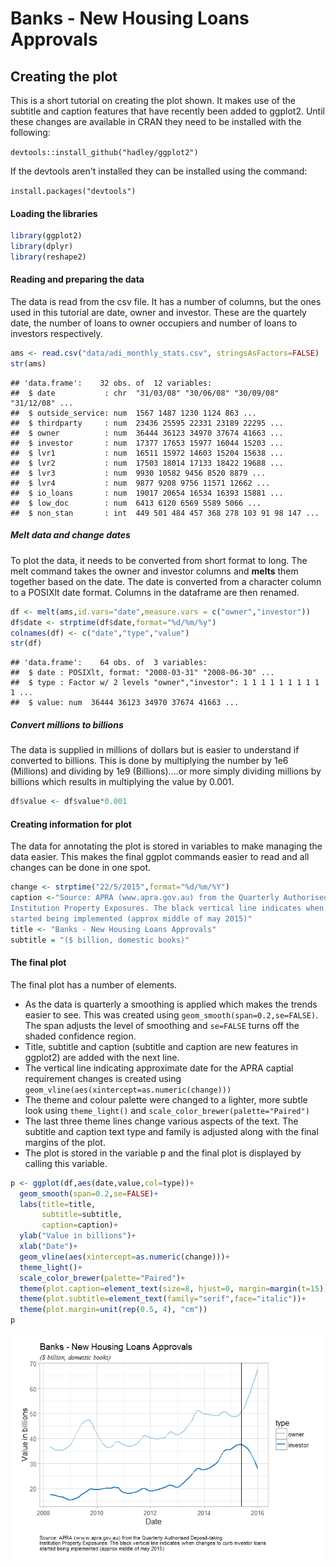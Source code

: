 Banks - New Housing Loans Approvals
================

Creating the plot
-----------------

This is a short tutorial on creating the plot shown. It makes use of the subtitle and caption features that have recently been added to ggplot2. Until these changes are available in CRAN they need to be installed with the following:

`devtools::install_github("hadley/ggplot2")`

If the devtools aren't installed they can be installed using the command:

`install.packages("devtools")`

#### Loading the libraries

``` r
library(ggplot2)
library(dplyr)
library(reshape2)
```

#### Reading and preparing the data

The data is read from the csv file. It has a number of columns, but the ones used in this tutorial are date, owner and investor. These are the quartely date, the number of loans to owner occupiers and number of loans to investors respectively.

``` r
ams <- read.csv("data/adi_monthly_stats.csv", stringsAsFactors=FALSE)
str(ams)
```

    ## 'data.frame':    32 obs. of  12 variables:
    ##  $ date           : chr  "31/03/08" "30/06/08" "30/09/08" "31/12/08" ...
    ##  $ outside_service: num  1567 1487 1230 1124 863 ...
    ##  $ thirdparty     : num  23436 25595 22331 23189 22295 ...
    ##  $ owner          : num  36444 36123 34970 37674 41663 ...
    ##  $ investor       : num  17377 17653 15977 16044 15203 ...
    ##  $ lvr1           : num  16511 15972 14603 15204 15638 ...
    ##  $ lvr2           : num  17503 18014 17133 18422 19688 ...
    ##  $ lvr3           : num  9930 10582 9456 8520 8879 ...
    ##  $ lvr4           : num  9877 9208 9756 11571 12662 ...
    ##  $ io_loans       : num  19017 20654 16534 16393 15881 ...
    ##  $ low_doc        : num  6413 6120 6569 5589 5066 ...
    ##  $ non_stan       : int  449 501 484 457 368 278 103 91 98 147 ...

##### Melt data and change dates

To plot the data, it needs to be converted from short format to long. The melt command takes the owner and investor columns and **melts** them together based on the date. The date is converted from a character column to a POSIXlt date format. Columns in the dataframe are then renamed.

``` r
df <- melt(ams,id.vars="date",measure.vars = c("owner","investor"))
df$date <- strptime(df$date,format="%d/%m/%y")
colnames(df) <- c("date","type","value")
str(df)
```

    ## 'data.frame':    64 obs. of  3 variables:
    ##  $ date : POSIXlt, format: "2008-03-31" "2008-06-30" ...
    ##  $ type : Factor w/ 2 levels "owner","investor": 1 1 1 1 1 1 1 1 1 1 ...
    ##  $ value: num  36444 36123 34970 37674 41663 ...

##### Convert millions to billions

The data is supplied in millions of dollars but is easier to understand if converted to billions. This is done by multiplying the number by 1e6 (Millions) and dividing by 1e9 (Billions)....or more simply dividing millions by billions which results in multiplying the value by 0.001.

``` r
df$value <- df$value*0.001
```

#### Creating information for plot

The data for annotating the plot is stored in variables to make managing the data easier. This makes the final ggplot commands easier to read and all changes can be done in one spot.

``` r
change <- strptime("22/5/2015",format="%d/%m/%Y")
caption <-"Source: APRA (www.apra.gov.au) from the Quarterly Authorised Deposit-taking 
Institution Property Exposures. The black vertical line indicates when changes to curb investor loans 
started being implemented (approx middle of may 2015)"
title <- "Banks - New Housing Loans Approvals"
subtitle = "($ billion, domestic books)"
```

#### The final plot

The final plot has a number of elements.

-   As the data is quarterly a smoothing is applied which makes the trends easier to see. This was created using `geom_smooth(span=0.2,se=FALSE)`. The span adjusts the level of smoothing and `se=FALSE` turns off the shaded confidence region.
-   Title, subtitle and caption (subtitle and caption are new features in ggplot2) are added with the next line.
-   The vertical line indicating approximate date for the APRA captial requirement changes is created using `geom_vline(aes(xintercept=as.numeric(change)))`
-   The theme and colour palette were changed to a lighter, more subtle look using `theme_light()` and `scale_color_brewer(palette="Paired")`
-   The last three theme lines change various aspects of the text. The subtitle and caption text type and family is adjusted along with the final margins of the plot.
-   The plot is stored in the variable p and the final plot is displayed by calling this variable.

``` r
p <- ggplot(df,aes(date,value,col=type))+
  geom_smooth(span=0.2,se=FALSE)+
  labs(title=title,
       subtitle=subtitle,
       caption=caption)+
  ylab("Value in billions")+
  xlab("Date")+
  geom_vline(aes(xintercept=as.numeric(change)))+
  theme_light()+
  scale_color_brewer(palette="Paired")+
  theme(plot.caption=element_text(size=8, hjust=0, margin=margin(t=15)))+
  theme(plot.subtitle=element_text(family="serif",face="italic"))+
  theme(plot.margin=unit(rep(0.5, 4), "cm"))
p
```

![](owner_vs_investor_files/figure-markdown_github/final%20plot-1.png)

